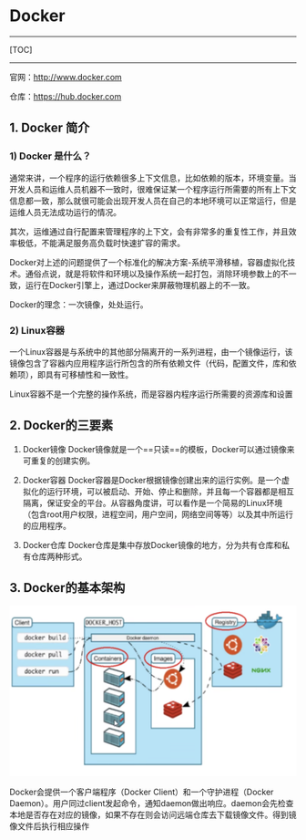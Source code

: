 # Docker

------

[TOC]

------

官网：http://www.docker.com

仓库：https://hub.docker.com

## 1. Docker 简介

### 1) Docker 是什么？

通常来讲，一个程序的运行依赖很多上下文信息，比如依赖的版本，环境变量。当开发人员和运维人员机器不一致时，很难保证某一个程序运行所需要的所有上下文信息都一致，那么就很可能会出现开发人员在自己的本地环境可以正常运行，但是运维人员无法成功运行的情况。

其次，运维通过自行配置来管理程序的上下文，会有非常多的重复性工作，并且效率极低，不能满足服务高负载时快速扩容的需求。

Docker对上述的问题提供了一个标准化的解决方案-系统平滑移植，容器虚拟化技术。通俗点说，就是将软件和环境以及操作系统一起打包，消除环境参数上的不一致，运行在Docker引擎上，通过Docker来屏蔽物理机器上的不一致。

Docker的理念：一次镜像，处处运行。

### 2) Linux容器

一个Linux容器是与系统中的其他部分隔离开的一系列进程，由一个镜像运行，该镜像包含了容器内应用程序运行所包含的所有依赖文件（代码，配置文件，库和依赖项），即具有可移植性和一致性。

Linux容器不是一个完整的操作系统，而是容器内程序运行所需要的资源库和设置

## 2. Docker的三要素

1. Docker镜像
Docker镜像就是一个==只读==的模板，Docker可以通过镜像来可重复的创建实例。

1. Docker容器
Docker容器是Docker根据镜像创建出来的运行实例。是一个虚拟化的运行环境，可以被启动、开始、停止和删除，并且每一个容器都是相互隔离，保证安全的平台。从容器角度讲，可以看作是一个简易的Linux环境（包含root用户权限，进程空间，用户空间，网络空间等等）以及其中所运行的应用程序。

1. Docker仓库
Docker仓库是集中存放Docker镜像的地方，分为共有仓库和私有仓库两种形式。

## 3. Docker的基本架构

<img src="../../../resource/3.中间件/3.docker/1.png" alt="架构图" style="zoom:50%;" />


Docker会提供一个客户端程序（Docker Client）和一个守护进程（Docker Daemon）。用户同过client发起命令，通知daemon做出响应。daemon会先检查本地是否存在对应的镜像，如果不存在则会访问远端仓库去下载镜像文件。得到镜像文件后执行相应操作
